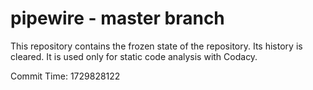 # pipewire - master branch

This repository contains the frozen state of the repository.
Its history is cleared. It is used only for static code
analysis with Codacy.

Commit Time: 1729828122